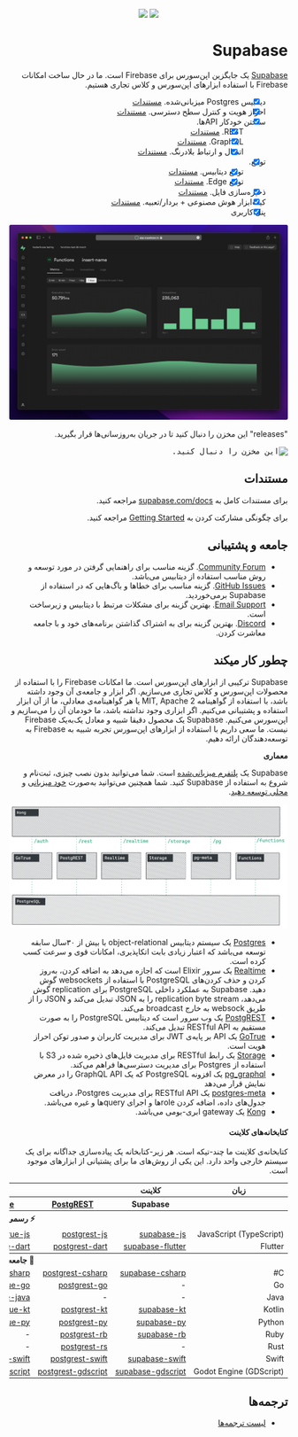 <div style="direction: rtl;" dir="rtl">

<p align="center">
<img src="https://user-images.githubusercontent.com/8291514/213727234-cda046d6-28c6-491a-b284-b86c5cede25d.png#gh-light-mode-only">
<img src="https://user-images.githubusercontent.com/8291514/213727225-56186826-bee8-43b5-9b15-86e839d89393.png#gh-dark-mode-only">
</p>

<h1 dir="rtl">Supabase</h1>

<p dir="rtl">
<a href="https://supabase.com">Supabase</a> یک جایگزین اپن‌سورس برای Firebase است. ما در حال ساخت امکانات Firebase با استفاده ابزارهای اپن‌سورس و کلاس تجاری هستیم.
</p>

- [x] ‫دیتابیس Postgres میزبانی‌شده. [مستندات](https://supabase.com/docs/guides/database)
- [x] احراز هویت و کنترل سطح دسترسی. [مستندات](https://supabase.com/docs/guides/auth)
- [x] ‫ساختن خودکار APIها.
  - [x] ‫REST. [مستندات](https://supabase.com/docs/guides/api)
  - [x] ‫GraphQL. [مستندات](https://supabase.com/docs/guides/graphql)
  - [x] اتصال و ارتباط بلادرنگ. [مستندات](https://supabase.com/docs/guides/realtime)
- [x] توابع.
  - [x] توابع دیتابیس. [مستندات](https://supabase.com/docs/guides/database/functions)
  - [x] ‫توابع Edge. [مستندات](https://supabase.com/docs/guides/functions)
- [x] ذخیره‌سازی فایل. [مستندات](https://supabase.com/docs/guides/storage)
- [x] کیت‌ابزار هوش مصنوعی + بردار/تعبیه. [مستندات](https://supabase.com/docs/guides/ai)
- [x] پنل کاربری

![Supabase Dashboard](https://raw.githubusercontent.com/supabase/supabase/master/apps/www/public/images/github/supabase-dashboard.png)

<p dir="rtl">
"releases" این مخزن را دنبال کنید تا در جریان به‌روزسانی‌ها قرار بگیرید.
<p>

<kbd><img src="https://raw.githubusercontent.com/supabase/supabase/d5f7f413ab356dc1a92075cb3cee4e40a957d5b1/web/static/watch-repo.gif" alt="این مخزن را دنبال کنید."/></kbd>

<h2 dir="rtl">مستندات</h2>

<p dir="rtl">
برای مستندات کامل به <a href="https://supabase.com/docs">supabase.com/docs</a> مراجعه کنید.
</p>

<p dir="rtl">
برای چگونگی مشارکت کردن به <a href="./DEVELOPERS.md">Getting Started</a> مراجعه کنید.
</p>


<h2 dir="rtl">جامعه و پشتیبانی</h2>

<ul dir="rtl">
  <li>
  <a href="https://github.com/supabase/supabase/discussions">Community Forum</a>. گزینه مناسب برای راهنمایی گرفتن در مورد توسعه و روش مناسب استفاده از دیتابیس می‌باشد.
  </li>
  <li>
  <a href="https://github.com/supabase/supabase/issues">GitHub Issues</a>. گزینه مناسب برای خطاها و باگ‌هایی که در استفاده از Supabase برمی‌خوردید.
  </li>
  <li>
  <a href="https://supabase.com/docs/support#business-support">Email Support</a>. بهترین گزینه برای مشکلات مرتبط با دیتابیس و زیرساخت است.
  <li>
  <a href="https://discord.supabase.com">Discord</a>. بهترین گزینه برای به اشتراک گذاشتن برنامه‌های خود و با جامعه معاشرت کردن.

  </li>
</ul>


<h2 dir="rtl">چطور کار میکند</h2>

<p dir="rtl">
Supabase ترکیبی از ابزارهای اپن‌سورس است. ما امکانات Firebase را با استفاده از محصولات اپن‌سورس و کلاس تجاری می‌سازیم. اگر ابزار و جامعه‌ی آن وجود داشته باشد، با استفاده از گواهینامه MIT, Apache 2 یا هر گواهینامه‌ی معادلی، ما از آن ابزار استفاده و پشتیبانی می‌کنیم. اگر ابزاری وجود نداشته باشد، ما خودمان آن را می‌سازیم و اپن‌سورس می‌کنیم. Supabase یک محصول دقیقا شبیه و معادل یک‌به‌یک Firebase نیست. ما سعی داریم با استفاده از ابزارهای اپن‌سورس تجربه شبیه به Firebase به توسعه‌دهندگان ارائه دهیم.
</p>

<strong dir="rtl">معماری</strong>

<p dir="rtl">
Supabase یک <a href="https://supabase.com/dashboard">پلتفرم میزبانی‌شده</a>
 است. شما می‌توانید بدون نصب چیزی، ثبت‌نام و شروع به استفاده از Supabase کنید.
شما همچنین می‌توانید به‌صورت <a href="https://supabase.com/docs/guides/hosting/overview">خود میزبانی</a> و <a href="https://supabase.com/docs/guides/local-development">محلی توسعه دهید</a>.
</p>

![معماری](https://github.com/supabase/supabase/blob/master/apps/docs/public/img/supabase-architecture.png)

<ul dir="rtl">
  <li>
    <a href="https://www.postgresql.org/">Postgres</a> یک سیستم دیتابیس object-relational با بیش از ۳۰سال سابقه توسعه می‌باشد که اعتبار زیادی بابت اتکاپذیری، امکانات قوی و سرعت کسب کرده است.
  </li>
  <li>
    <a href="https://github.com/supabase/realtime">Realtime</a> یک سرور Elixir است که اجازه می‌دهد به اضافه کردن، به‌روز کردن و حذف کردن‌های PostgreSQL با استفاده از websockets گوش دهید. Supabase به عملکرد داخلی PostgreSQL برای replication گوش می‌دهد، replication byte stream را به JSON تبدیل می‌کند و JSON را از طریق websock به خارج broadcast می‌کند.
  </li>
  <li>
    <a href="http://postgrest.org/">PostgREST</a> یک وب سرور است که دیتابیس PostgreSQL را به صورت مستقیم به RESTful API تبدیل می‌کند.
  </li>
  <li>
    <a href="https://github.com/netlify/gotrue">GoTrue</a> یک API بر پایه‌ی JWT برای مدیریت کاربران و صدور توکن احراز هویت است.
  </li>
  <li>
    <a href="https://github.com/supabase/storage-api">Storage</a> یک رابط RESTful برای مدیریت فایل‌های ذخیره شده در S3 با استفاده از Postgres برای مدیریت دسترسی‌ها فراهم می‌کند.
  </li>
  <li>
    <a href="http://github.com/supabase/pg_graphql/">pg_graphql</a> یک افزونه PostgreSQL که یک GraphQL API را در معرض نمایش قرار می‌دهد
  </li>
  <li>
    <a href="https://github.com/supabase/postgres-meta">postgres-meta</a> یک RESTful API برای مدیریت Postgres، دریافت جدول‌های داده، اضافه کردن roleها و اجرای queryها و غیره می‌باشد.
  </li>
  <li>
    <a href="https://github.com/Kong/kong">Kong</a> یک gateway ابری-بومی می‌باشد.
  </li>
</ul>


<h4 dir="rtl">کتابخانه‌های کلاینت</h4>

<p dir="rtl">
کتابخانه‌ی کلاینت ما چند-تیکه است. هر زیر-کتابخانه یک پیاده‌سازی جداگانه برای یک سیستم خارجی واحد دارد. این یکی از روش‌های ما برای پشتیانی از ابزارهای موجود است.
</p>

<table style="table-layout:fixed; white-space: nowrap;">
  <tr>
    <th>زبان</th>
    <th>کلاینت</th>
    <th colspan="5">‫ویژگی‌های کلاینت (به همراه کلاینت Supabase)</th>
  </tr>
  <!-- notranslate -->
  <tr>
    <th></th>
    <th>Supabase</th>
    <th><a href="https://github.com/postgrest/postgrest" target="_blank" rel="noopener noreferrer">PostgREST</a></th>
    <th><a href="https://github.com/supabase/gotrue" target="_blank" rel="noopener noreferrer">GoTrue</a></th>
    <th><a href="https://github.com/supabase/realtime" target="_blank" rel="noopener noreferrer">Realtime</a></th>
    <th><a href="https://github.com/supabase/storage-api" target="_blank" rel="noopener noreferrer">Storage</a></th>
    <th>Functions</th>
  </tr>
  <!-- TEMPLATE FOR NEW ROW -->
  <!-- START ROW
  <tr>
    <td>lang</td>
    <td><a href="https://github.com/supabase-community/supabase-lang" target="_blank" rel="noopener noreferrer">supabase-lang</a></td>
    <td><a href="https://github.com/supabase-community/postgrest-lang" target="_blank" rel="noopener noreferrer">postgrest-lang</a></td>
    <td><a href="https://github.com/supabase-community/gotrue-lang" target="_blank" rel="noopener noreferrer">gotrue-lang</a></td>
    <td><a href="https://github.com/supabase-community/realtime-lang" target="_blank" rel="noopener noreferrer">realtime-lang</a></td>
    <td><a href="https://github.com/supabase-community/storage-lang" target="_blank" rel="noopener noreferrer">storage-lang</a></td>
  </tr>
  END ROW -->
  <!-- /notranslate -->
  <th colspan="7">⚡️ رسمی ⚡️</th>
  <!-- notranslate -->
  <tr>
    <td>JavaScript (TypeScript)</td>
    <td><a href="https://github.com/supabase/supabase-js" target="_blank" rel="noopener noreferrer">supabase-js</a></td>
    <td><a href="https://github.com/supabase/postgrest-js" target="_blank" rel="noopener noreferrer">postgrest-js</a></td>
    <td><a href="https://github.com/supabase/gotrue-js" target="_blank" rel="noopener noreferrer">gotrue-js</a></td>
    <td><a href="https://github.com/supabase/realtime-js" target="_blank" rel="noopener noreferrer">realtime-js</a></td>
    <td><a href="https://github.com/supabase/storage-js" target="_blank" rel="noopener noreferrer">storage-js</a></td>
    <td><a href="https://github.com/supabase/functions-js" target="_blank" rel="noopener noreferrer">functions-js</a></td>
  </tr>
    <tr>
    <td>Flutter</td>
    <td><a href="https://github.com/supabase/supabase-flutter" target="_blank" rel="noopener noreferrer">supabase-flutter</a></td>
    <td><a href="https://github.com/supabase/postgrest-dart" target="_blank" rel="noopener noreferrer">postgrest-dart</a></td>
    <td><a href="https://github.com/supabase/gotrue-dart" target="_blank" rel="noopener noreferrer">gotrue-dart</a></td>
    <td><a href="https://github.com/supabase/realtime-dart" target="_blank" rel="noopener noreferrer">realtime-dart</a></td>
    <td><a href="https://github.com/supabase/storage-dart" target="_blank" rel="noopener noreferrer">storage-dart</a></td>
    <td><a href="https://github.com/supabase/functions-dart" target="_blank" rel="noopener noreferrer">functions-dart</a></td>
  </tr>
  <!-- /notranslate -->
  <th colspan="7">💚 جامعه 💚</th>
  <!-- notranslate -->
  <tr>
    <td>C#</td>
    <td><a href="https://github.com/supabase-community/supabase-csharp" target="_blank" rel="noopener noreferrer">supabase-csharp</a></td>
    <td><a href="https://github.com/supabase-community/postgrest-csharp" target="_blank" rel="noopener noreferrer">postgrest-csharp</a></td>
    <td><a href="https://github.com/supabase-community/gotrue-csharp" target="_blank" rel="noopener noreferrer">gotrue-csharp</a></td>
    <td><a href="https://github.com/supabase-community/realtime-csharp" target="_blank" rel="noopener noreferrer">realtime-csharp</a></td>
    <td><a href="https://github.com/supabase-community/storage-csharp" target="_blank" rel="noopener noreferrer">storage-csharp</a></td>
    <td><a href="https://github.com/supabase-community/functions-csharp" target="_blank" rel="noopener noreferrer">functions-csharp</a></td>
  </tr>
  <tr>
    <td>Go</td>
    <td>-</td>
    <td><a href="https://github.com/supabase-community/postgrest-go" target="_blank" rel="noopener noreferrer">postgrest-go</a></td>
    <td><a href="https://github.com/supabase-community/gotrue-go" target="_blank" rel="noopener noreferrer">gotrue-go</a></td>
    <td>-</td>
    <td><a href="https://github.com/supabase-community/storage-go" target="_blank" rel="noopener noreferrer">storage-go</a></td>
    <td><a href="https://github.com/supabase-community/functions-go" target="_blank" rel="noopener noreferrer">functions-go</a></td>
  </tr>
  <tr>
    <td>Java</td>
    <td>-</td>
    <td>-</td>
    <td><a href="https://github.com/supabase-community/gotrue-java" target="_blank" rel="noopener noreferrer">gotrue-java</a></td>
    <td>-</td>
    <td><a href="https://github.com/supabase-community/storage-java" target="_blank" rel="noopener noreferrer">storage-java</a></td>
    <td>-</td>
  </tr>
  <tr>
    <td>Kotlin</td>
    <td><a href="https://github.com/supabase-community/supabase-kt" target="_blank" rel="noopener noreferrer">supabase-kt</a></td>
    <td><a href="https://github.com/supabase-community/supabase-kt/tree/master/Postgrest" target="_blank" rel="noopener noreferrer">postgrest-kt</a></td>
    <td><a href="https://github.com/supabase-community/supabase-kt/tree/master/GoTrue" target="_blank" rel="noopener noreferrer">gotrue-kt</a></td>
    <td><a href="https://github.com/supabase-community/supabase-kt/tree/master/Realtime" target="_blank" rel="noopener noreferrer">realtime-kt</a></td>
    <td><a href="https://github.com/supabase-community/supabase-kt/tree/master/Storage" target="_blank" rel="noopener noreferrer">storage-kt</a></td>
    <td><a href="https://github.com/supabase-community/supabase-kt/tree/master/Functions" target="_blank" rel="noopener noreferrer">functions-kt</a></td>
  </tr>
  <tr>
    <td>Python</td>
    <td><a href="https://github.com/supabase-community/supabase-py" target="_blank" rel="noopener noreferrer">supabase-py</a></td>
    <td><a href="https://github.com/supabase-community/postgrest-py" target="_blank" rel="noopener noreferrer">postgrest-py</a></td>
    <td><a href="https://github.com/supabase-community/gotrue-py" target="_blank" rel="noopener noreferrer">gotrue-py</a></td>
    <td><a href="https://github.com/supabase-community/realtime-py" target="_blank" rel="noopener noreferrer">realtime-py</a></td>
    <td><a href="https://github.com/supabase-community/storage-py" target="_blank" rel="noopener noreferrer">storage-py</a></td>
    <td><a href="https://github.com/supabase-community/functions-py" target="_blank" rel="noopener noreferrer">functions-py</a></td>
  </tr>
  <tr>
    <td>Ruby</td>
    <td><a href="https://github.com/supabase-community/supabase-rb" target="_blank" rel="noopener noreferrer">supabase-rb</a></td>
    <td><a href="https://github.com/supabase-community/postgrest-rb" target="_blank" rel="noopener noreferrer">postgrest-rb</a></td>
    <td>-</td>
    <td>-</td>
    <td>-</td>
    <td>-</td>
  </tr>
  <tr>
    <td>Rust</td>
    <td>-</td>
    <td><a href="https://github.com/supabase-community/postgrest-rs" target="_blank" rel="noopener noreferrer">postgrest-rs</a></td>
    <td>-</td>
    <td>-</td>
    <td>-</td>
    <td>-</td>
  </tr>
  <tr>
    <td>Swift</td>
    <td><a href="https://github.com/supabase-community/supabase-swift" target="_blank" rel="noopener noreferrer">supabase-swift</a></td>
    <td><a href="https://github.com/supabase-community/postgrest-swift" target="_blank" rel="noopener noreferrer">postgrest-swift</a></td>
    <td><a href="https://github.com/supabase-community/gotrue-swift" target="_blank" rel="noopener noreferrer">gotrue-swift</a></td>
    <td><a href="https://github.com/supabase-community/realtime-swift" target="_blank" rel="noopener noreferrer">realtime-swift</a></td>
    <td><a href="https://github.com/supabase-community/storage-swift" target="_blank" rel="noopener noreferrer">storage-swift</a></td>
    <td><a href="https://github.com/supabase-community/functions-swift" target="_blank" rel="noopener noreferrer">functions-swift</a></td>
  </tr>
  <tr>
    <td>Godot Engine (GDScript)</td>
    <td><a href="https://github.com/supabase-community/godot-engine.supabase" target="_blank" rel="noopener noreferrer">supabase-gdscript</a></td>
    <td><a href="https://github.com/supabase-community/postgrest-gdscript" target="_blank" rel="noopener noreferrer">postgrest-gdscript</a></td>
    <td><a href="https://github.com/supabase-community/gotrue-gdscript" target="_blank" rel="noopener noreferrer">gotrue-gdscript</a></td>
    <td><a href="https://github.com/supabase-community/realtime-gdscript" target="_blank" rel="noopener noreferrer">realtime-gdscript</a></td>
    <td><a href="https://github.com/supabase-community/storage-gdscript" target="_blank" rel="noopener noreferrer">storage-gdscript</a></td>
    <td><a href="https://github.com/supabase-community/functions-gdscript" target="_blank" rel="noopener noreferrer">functions-gdscript</a></td>
  </tr>
  <!-- /notranslate -->
</table>

<h2 dir="rtl">ترجمه‌ها</h2>

<ul dir="rtl">
  <li><a href="/i18n/languages.md">لیست ترجمه‌ها</a></li>
</ul>

</div>
